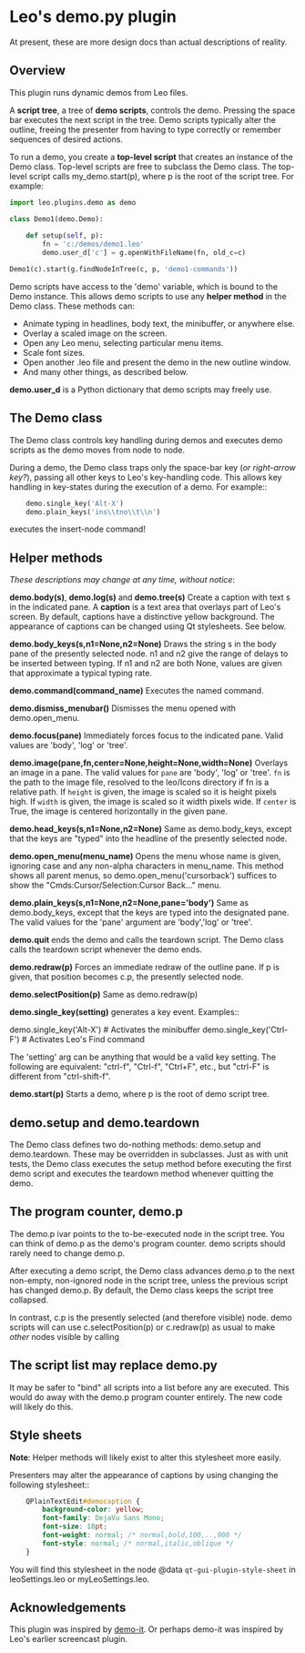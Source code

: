 
# Leo's demo.py plugin

At present, these are more design docs than actual descriptions of reality.

## Overview

This plugin runs dynamic demos from Leo files.

A **script tree**, a tree of **demo scripts**, controls the demo. Pressing the space bar executes the next script in the tree. Demo scripts typically alter the outline, freeing the presenter from having to type correctly or remember sequences of desired actions. 

To run a demo, you create a **top-level script** that creates an instance of the Demo class. Top-level scripts are free to subclass the Demo class. The top-level script calls my_demo.start(p), where p is the root of the script tree. For example:

```python
import leo.plugins.demo as demo

class Demo1(demo.Demo):
    
    def setup(self, p):
        fn = 'c:/demos/demo1.leo'
        demo.user_d['c'] = g.openWithFileName(fn, old_c=c)

Demo1(c).start(g.findNodeInTree(c, p, 'demo1-commands'))
```

Demo scripts have access to the 'demo' variable, which is bound to the Demo instance. This allows demo scripts to use any **helper method** in the Demo class. These methods can:

- Animate typing in headlines, body text, the minibuffer, or anywhere else.
- Overlay a scaled image on the screen.
- Open any Leo menu, selecting particular menu items.
- Scale font sizes.
- Open another .leo file and present the demo in the new outline window.
- And many other things, as described below.

**demo.user_d** is a Python dictionary that demo scripts may freely use.

## The Demo class

The Demo class controls key handling during demos and executes demo scripts as the demo moves from node to node.

During a demo, the Demo class traps only the space-bar key (*or right-arrow key?*), passing all other keys to Leo's key-handling code. This allows key handling in key-states during the execution of a demo. For example::

```python
    demo.single_key('Alt-X')
    demo.plain_keys('ins\\tno\\t\\n')
```

executes the insert-node command!

## Helper methods

*These descriptions may change at any time, without notice*:

**demo.body(s)**, **demo.log(s)** and **demo.tree(s)** Create a caption with text s in the indicated pane. A **caption** is a text area that overlays part of Leo's screen. By default, captions have a distinctive yellow background. The appearance of captions can be changed using Qt stylesheets. See below.

**demo.body_keys(s,n1=None,n2=None)** Draws the string s in the body pane of
the presently selected node. n1 and n2 give the range of delays to be
inserted between typing. If n1 and n2 are both None, values are given that
approximate a typical typing rate.

**demo.command(command_name)** Executes the named command.

**demo.dismiss_menubar()** Dismisses the menu opened with demo.open_menu.

**demo.focus(pane)** Immediately forces focus to the indicated pane. Valid values are 'body', 'log' or 'tree'.

**demo.image(pane,fn,center=None,height=None,width=None)** Overlays an image in a pane. The valid values for `pane` are 'body', 'log' or 'tree'. `fn` is the path to the image file, resolved to the leo/Icons directory if fn is a relative path. If `height` is given, the image is scaled so it is height pixels high. If `width` is given, the image is scaled so it width pixels wide. If `center` is True, the image is centered horizontally in the given pane.

**demo.head_keys(s,n1=None,n2=None)** Same as demo.body_keys, except that the
keys are "typed" into the headline of the presently selected node.

**demo.open_menu(menu_name)** Opens the menu whose name is given, ignoring case and any non-alpha characters in menu_name. This method shows all parent menus, so demo.open_menu('cursorback') suffices to show the "Cmds\:Cursor/Selection\:Cursor Back..." menu.

**demo.plain_keys(s,n1=None,n2=None,pane='body')** Same as demo.body_keys, except that the keys are typed into the designated pane. The valid values for the 'pane' argument are 'body','log' or 'tree'.

**demo.quit** ends the demo and calls the teardown script. The Demo class calls the teardown script whenever the demo ends.

**demo.redraw(p)** Forces an immediate redraw of the outline pane. If p is
given, that position becomes c.p, the presently selected node.

**demo.selectPosition(p)** Same as demo.redraw(p)

**demo.single_key(setting)** generates a key event. Examples::

   demo.single_key('Alt-X') # Activates the minibuffer
   demo.single_key('Ctrl-F') # Activates Leo's Find command

The 'setting' arg can be anything that would be a valid key setting. The following are equivalent: "ctrl-f", "Ctrl-f", "Ctrl+F", etc., but "ctrl-F" is different from "ctrl-shift-f".

**demo.start(p)** Starts a demo, where p is the root of demo script tree.

## demo.setup and demo.teardown

The Demo class defines two do-nothing methods: demo.setup and demo.teardown. These may be overridden in subclasses. Just as with unit tests, the Demo class executes the setup method before executing the first demo script and executes the teardown method whenever quitting the demo.

## The program counter, demo.p

The demo.p ivar points to the to-be-executed node in the script tree. You can think of demo.p as the demo's program counter. demo scripts should rarely need to change demo.p.

After executing a demo script, the Demo class advances demo.p to the next non-empty, non-ignored node in the script tree, unless the previous script has changed demo.p. By default, the Demo class keeps the script tree collapsed.

In contrast, c.p is the presently selected (and therefore visible) node. demo scripts will can use c.selectPosition(p) or c.redraw(p) as usual to make *other* nodes visible by calling 

## The script list may replace demo.py

It may be safer to "bind" all scripts into a list before any are executed.  This would do away with the demo.p program counter entirely.  The new code will likely do this.

## Style sheets

**Note**: Helper methods will likely exist to alter this stylesheet more easily.

Presenters may alter the appearance of captions by using changing the
following stylesheet::

```css
    QPlainTextEdit#democaption {
        background-color: yellow;
        font-family: DejaVu Sans Mono;
        font-size: 18pt;
        font-weight: normal; /* normal,bold,100,..,900 */
        font-style: normal; /* normal,italic,oblique */
    }
```

You will find this stylesheet in the node @data
``qt-gui-plugin-style-sheet`` in leoSettings.leo or myLeoSettings.leo.

## Acknowledgements

This plugin was inspired by [demo-it](https://github.com/howardabrams/demo-it/blob/master/demo-it.org). Or perhaps demo-it was inspired by Leo's earlier screencast plugin.

